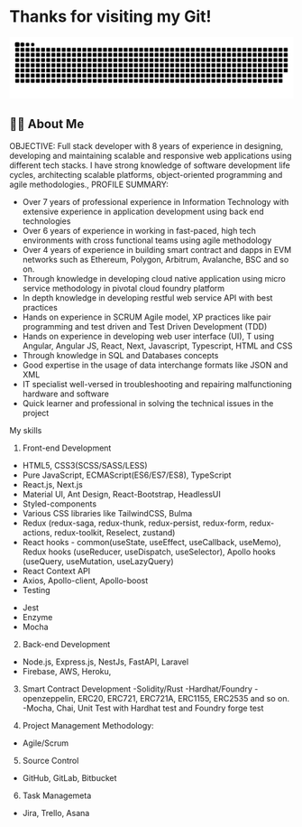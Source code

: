 # Thanks for visiting my Git!

![](https://raw.githubusercontent.com/1999AZZAR/1999AZZAR/main/resources/img/grid-snake.svg)



## 🙋‍♂️ About Me
OBJECTIVE: Full stack developer with 8 years of experience in designing, developing and maintaining scalable and responsive web applications using different tech stacks. I have strong knowledge of software development life cycles, architecting scalable platforms, object-oriented programming and agile methodologies., 
PROFILE SUMMARY:

* Over 7 years of professional experience in Information Technology with extensive experience in application development using back end technologies
* Over 6 years of experience in working in fast-paced, high tech environments with cross functional teams using agile methodology
* Over 4 years of experience in building smart contract and dapps in EVM networks such as Ethereum, Polygon, Arbitrum, Avalanche, BSC and so on.
* Through knowledge in developing cloud native application using micro service methodology in pivotal cloud foundry platform
* In depth knowledge in developing restful web service API with best practices
* Hands on experience in SCRUM Agile model, XP practices like pair programming and test driven and Test Driven Development (TDD)
* Hands on experience in developing web user interface (UI), T using Angular, Angular JS, React, Next, Javascript, Typescript, HTML and CSS
* Through knowledge in SQL and Databases concepts
* Good expertise in the usage of data interchange formats like JSON and XML
* IT specialist well-versed in troubleshooting and repairing malfunctioning hardware and software
* Quick learner and professional in solving the technical issues in the project

My skills
1) Front-end Development
- HTML5, CSS3(SCSS/SASS/LESS)
- Pure JavaScript, ECMAScript(ES6/ES7/ES8), TypeScript
- React.js, Next.js
- Material UI, Ant Design, React-Bootstrap, HeadlessUI
- Styled-components
- Various CSS libraries like TailwindCSS, Bulma
- Redux (redux-saga, redux-thunk, redux-persist, redux-form, redux-actions, redux-toolkit, Reselect, zustand)
- React hooks - common(useState, useEffect, useCallback, useMemo), Redux hooks (useReducer, useDispatch, useSelector), Apollo hooks (useQuery, useMutation, useLazyQuery)
- React Context API
- Axios, Apollo-client, Apollo-boost
- Testing
* Jest
* Enzyme
* Mocha

2) Back-end Development
- Node.js, Express.js, NestJs, FastAPI, Laravel
- Firebase, AWS, Heroku,

3) Smart Contract Development
-Solidity/Rust
-Hardhat/Foundry
-openzeppelin, ERC20, ERC721, ERC721A, ERC1155, ERC2535 and so on.
-Mocha, Chai, Unit Test with Hardhat test and Foundry forge test

4) Project Management Methodology:
- Agile/Scrum

5) Source Control
- GitHub, GitLab, Bitbucket

6) Task Managemeta
- Jira, Trello, Asana
